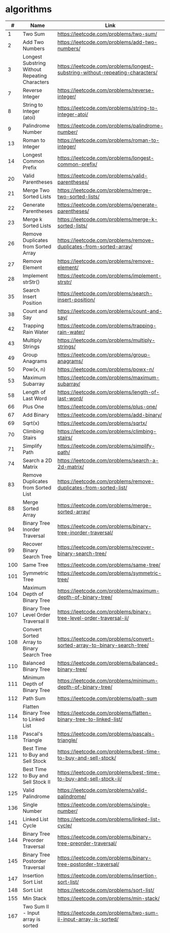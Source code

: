 # algorithms

|#    |Name     |Link                                   |Difficulty   |
|---|---|---|---|
|   1|Two Sum   |https://leetcode.com/problems/two-sum/| Easy         |
|   2|Add Two Numbers       | https://leetcode.com/problems/add-two-numbers/  |Medium   |
|   3|Longest Substring Without Repeating Characters   |https://leetcode.com/problems/longest-substring-without-repeating-characters/   | Medium  |
|	7|Reverse Integer|https://leetcode.com/problems/reverse-integer/ | Easy|
|	8|String to Integer (atoi)|https://leetcode.com/problems/string-to-integer-atoi/|Medium|
|	9|Palindrome Number|https://leetcode.com/problems/palindrome-number/ | Easy|
|	13|Roman to Integer|https://leetcode.com/problems/roman-to-integer/ | Easy|
|	14|Longest Common Prefix|https://leetcode.com/problems/longest-common-prefix/ | Easy |
|	20|Valid Parentheses | https://leetcode.com/problems/valid-parentheses/ | Easy |
|	21|Merge Two Sorted Lists|https://leetcode.com/problems/merge-two-sorted-lists/|Easy|
|	22|Generate Parentheses|https://leetcode.com/problems/generate-parentheses/|Medium|
|	23|Merge k Sorted Lists|https://leetcode.com/problems/merge-k-sorted-lists/|Hard|
|	26|Remove Duplicates from Sorted Array|https://leetcode.com/problems/remove-duplicates-from-sorted-array/|Easy|
|	27|Remove Element|https://leetcode.com/problems/remove-element/|Easy|
|	28|Implement strStr()|https://leetcode.com/problems/implement-strstr/| Easy|
|	35|Search Insert Position|https://leetcode.com/problems/search-insert-position/|Easy|
|   38|Count and Say|https://leetcode.com/problems/count-and-say/|Easy|
|	42|Trapping Rain Water|https://leetcode.com/problems/trapping-rain-water/|Hard|
|	43|Multiply Strings|https://leetcode.com/problems/multiply-strings/|Medium|
|	49|Group Anagrams|https://leetcode.com/problems/group-anagrams/|Medium|
|	50|Pow(x, n)|https://leetcode.com/problems/powx-n/|Medium|
|	53|Maximum Subarray|https://leetcode.com/problems/maximum-subarray/|Easy|
|	58|Length of Last Word|https://leetcode.com/problems/length-of-last-word/|Easy|
|   66|Plus One|https://leetcode.com/problems/plus-one/|Easy|
|   67|Add Binary|https://leetcode.com/problems/add-binary/|Easy|
|   69|Sqrt(x)|https://leetcode.com/problems/sqrtx/|Easy|
|   70|Climbing Stairs|https://leetcode.com/problems/climbing-stairs/|Easy|
|   71|Simplify Path|https://leetcode.com/problems/simplify-path/|Medium|
|   74|Search a 2D Matrix|https://leetcode.com/problems/search-a-2d-matrix/|Medium|
|   83|Remove Duplicates from Sorted List|https://leetcode.com/problems/remove-duplicates-from-sorted-list/|Easy|
|   88|Merge Sorted Array|https://leetcode.com/problems/merge-sorted-array/|Easy|
|   94|Binary Tree Inorder Traversal|https://leetcode.com/problems/binary-tree-inorder-traversal/|Medium|
|   99|Recover Binary Search Tree|https://leetcode.com/problems/recover-binary-search-tree/|Hard|
|  100|Same Tree|https://leetcode.com/problems/same-tree/|Easy|
|	101|Symmetric Tree|https://leetcode.com/problems/symmetric-tree/|Easy|
|  104|Maximum Depth of Binary Tree|https://leetcode.com/problems/maximum-depth-of-binary-tree/|Easy|
|  107|Binary Tree Level Order Traversal II|https://leetcode.com/problems/binary-tree-level-order-traversal-ii/|Easy|
|  108|Convert Sorted Array to Binary Search Tree|https://leetcode.com/problems/convert-sorted-array-to-binary-search-tree/|Easy|
|  110|Balanced Binary Tree|https://leetcode.com/problems/balanced-binary-tree/|Easy|
|  111|Minimum Depth of Binary Tree|https://leetcode.com/problems/minimum-depth-of-binary-tree/|Easy|
|  112|Path Sum|https://leetcode.com/problems/path-sum|Easy|
|  114|Flatten Binary Tree to Linked List|https://leetcode.com/problems/flatten-binary-tree-to-linked-list/|Medium|
|	118|Pascal's Triangle|https://leetcode.com/problems/pascals-triangle/|Easy|
|	121|Best Time to Buy and Sell Stock|https://leetcode.com/problems/best-time-to-buy-and-sell-stock/|Easy|
|	122|Best Time to Buy and Sell Stock II|https://leetcode.com/problems/best-time-to-buy-and-sell-stock-ii/|Easy|
|  125|Valid Palindrome|https://leetcode.com/problems/valid-palindrome/|Easy|
|	136|Single Number|https://leetcode.com/problems/single-number/|Easy|
|	141|Linked List Cycle|https://leetcode.com/problems/linked-list-cycle/|Easy|
|	144|Binary Tree Preorder Traversal|https://leetcode.com/problems/binary-tree-preorder-traversal/|Easy|
|	145|Binary Tree Postorder Traversal|https://leetcode.com/problems/binary-tree-postorder-traversal/|Easy|
|	147|Insertion Sort List|https://leetcode.com/problems/insertion-sort-list/|Easy|
|	148|Sort List|https://leetcode.com/problems/sort-list/|Easy|
|	155|Min Stack|https://leetcode.com/problems/min-stack/|Easy|
|	167|Two Sum II - Input array is sorted|https://leetcode.com/problems/two-sum-ii-input-array-is-sorted/|Easy|
|	|||Easy|
|	|||Easy|
|	|||Easy|
|	|||Easy|
|	|||Easy|
|	|||Easy|
|	|||Easy|
|	|||Easy|
|	|||Easy|
|	|||Easy|
|	|||Easy|
|	|||Easy|
|	|||Easy|
|	|||Easy|
|	|||Easy|
|	|||Easy|
|	|||Easy|
|	|||Easy|
|	|||Easy|
|	|||Easy|
|	|||Easy|
|	|||Easy|
|	|||Easy|
|	|||Easy|
|	|||Easy|
|	|||Easy|
|	|||Easy|
|	|||Easy|
|	|||Easy|
|	|||Easy|
|	|||Easy|
|	|||Easy|
|	|||Easy|
|	|||Easy|
|	|||Easy|
|	|||Easy|
|	|||Easy|
|	|||Easy|
|	|||Easy|
|	|||Easy|
|	|||Easy|
|	|||Easy|
|	|||Easy|
|	|||Easy|
|	|||Easy|
|	|||Easy|
|	|||Easy|
|	|||Easy|
|	|||Easy|
|	|||Easy|
|	|||Easy|
|	|||Easy|
|	|||Easy|
|	|||Easy|
|	|||Easy|
|	|||Easy|
|	|||Easy|
|	|||Easy|
|	|||Easy|
|	|||Easy|
|	|||Easy|
|	|||Easy|
|	|||Easy|
|	|||Easy|
|	|||Easy|
|	|||Easy|
|	|||Easy|
|	|||Easy|
|	|||Easy|
|	|||Easy|
|	|||Easy|
|	|||Easy|
|	|||Easy|
|	|||Easy|
|	|||Easy|
|	|||Easy|
|	|||Easy|
|	|||Easy|
|	|||Easy|
|	|||Easy|
|	|||Easy|
|	|||Easy|
|	|||Easy|
|	|||Easy|
|	|||Easy|
|	|||Easy|
|	|||Easy|
|	|||Easy|
|	|||Easy|
|	|||Easy|
|	|||Easy|
|	|||Easy|
|	|||Easy|
|	|||Easy|
|	|||Easy|
|	|||Easy|
|	|||Easy|
|	|||Easy|
|	|||Easy|
|	|||Easy|
|	|||Easy|
|	|||Easy|
|	|||Easy|
|	|||Easy|
|	|||Easy|
|	|||Easy|
|	|||Easy|
|	|||Easy|
|	|||Easy|
|	|||Easy|
|	|||Easy|
|	|||Easy|
|	|||Easy|
|	|||Easy|
|	|||Easy|
|	|||Easy|
|	|||Easy|
|	|||Easy|
|	|||Easy|
|	|||Easy|
|	|||Easy|
|	|||Easy|
|	|||Easy|
|	|||Easy|
|	|||Easy|
|	|||Easy|
|	|||Easy|
|	|||Easy|
|	|||Easy|
|	|||Easy|
|	|||Easy|
|	|||Easy|
|	|||Easy|
|	|||Easy|
|	|||Easy|
|	|||Easy|
|	|||Easy|
|	|||Easy|
|	|||Easy|
|	|||Easy|
|	|||Easy|
|	|||Easy|
|	|||Easy|
|	|||Easy|
|	|||Easy|
|	|||Easy|
|	|||Easy|
|	|||Easy|
|	|||Easy|
|	|||Easy|
|	|||Easy|
|	|||Easy|
|	|||Easy|
|	|||Easy|
|	|||Easy|
|	|||Easy|
|	|||Easy|
|	|||Easy|
|	|||Easy|
|	|||Easy|
|	|||Easy|
|	|||Easy|
|	|||Easy|
|	|||Easy|
|	|||Easy|
|	|||Easy|
|	|||Easy|
|	|||Easy|
|	|||Easy|
|	|||Easy|
|	|||Easy|
|	|||Easy|
|	|||Easy|
|	|||Easy|
|	|||Easy|
|	|||Easy|
|	|||Easy|
|	|||Easy|
|	|||Easy|
|	|||Easy|
|	|||Easy|
|	|||Easy|
|	|||Easy|
|	|||Easy|
|	|||Easy|
|	|||Easy|
|	|||Easy|
|	|||Easy|
|	|||Easy|
|	|||Easy|
|	|||Easy|
|	|||Easy|
|	|||Easy|
|	|||Easy|
|	|||Easy|
|	|||Easy|
|	|||Easy|
|	|||Easy|
|	|||Easy|
|	|||Easy|
|	|||Easy|
|	|||Easy|
|	|||Easy|
|	|||Easy|
|	|||Easy|
|	|||Easy|
|	|||Easy|
|	|||Easy|
|	|||Easy|
|	|||Easy|
|	|||Easy|
|	|||Easy|
|	|||Easy|
|	|||Easy|
|	|||Easy|
|	|||Easy|
|	|||Easy|
|	|||Easy|
|	|||Easy|
|	|||Easy|
|	|||Easy|
|	|||Easy|
|	|||Easy|
|	|||Easy|
|	|||Easy|
|	|||Easy|
|	|||Easy|
|	|||Easy|
|	|||Easy|
|	|||Easy|
|	|||Easy|
|	|||Easy|
|	|||Easy|
|	|||Easy|
|	|||Easy|
|	|||Easy|
|	|||Easy|
|	|||Easy|
|	|||Easy|
|	|||Easy|
|	|||Easy|
|	|||Easy|
|	|||Easy|
|	|||Easy|
|	|||Easy|
|	|||Easy|
|	|||Easy|
|	|||Easy|
|	|||Easy|
|	|||Easy|
|	|||Easy|
|	|||Easy|
|	|||Easy|
|	|||Easy|
|	|||Easy|
|	|||Easy|
|	|||Easy|
|	|||Easy|
|	|||Easy|
|	|||Easy|
|	|||Easy|
|	|||Easy|
|	|||Easy|
|	|||Easy|
|	|||Easy|
|	|||Easy|
|	|||Easy|
|	|||Easy|
|	|||Easy|
|	|||Easy|
|	|||Easy|
|	|||Easy|
|	|||Easy|
|	|||Easy|
|	|||Easy|
|	|||Easy|
|	|||Easy|
|	|||Easy|
|	|||Easy|
|	|||Easy|
|	|||Easy|
|	|||Easy|
|	|||Easy|
|	|||Easy|
|	|||Easy|
|	|||Easy|
|	|||Easy|
|	|||Easy|
|	|||Easy|
|	|||Easy|
|	|||Easy|
|	|||Easy|
|	|||Easy|
|	|||Easy|
|	|||Easy|
|	|||Easy|
|	|||Easy|
|	|||Easy|